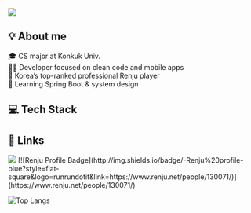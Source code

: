 <img src="https://capsule-render.vercel.app/api?type=waving&color=4cc3db&height=100&section=header"/>

<h2>💡 About me</h2>
🎓 CS major at Konkuk Univ.<br>
🧑‍💻 Developer focused on clean code and mobile apps<br>
🎯 Korea’s top-ranked professional Renju player<br>
🌱 Learning Spring Boot & system design<br>

<h2>💻 Tech Stack</h2>

<h2>🔗 Links</h2>
<a href="https://isoo127.github.io/"><img src="http://img.shields.io/badge/-Tech%20blog-black?style=flat-square&logo=github"/></a>
[![Renju Profile Badge](http://img.shields.io/badge/-Renju%20profile-blue?style=flat-square&logo=runrundotit&link=https://www.renju.net/people/130071/)](https://www.renju.net/people/130071/)

![Top Langs](https://github-readme-stats.vercel.app/api/top-langs/?username=isoo127&layout=compact&langs_count=4&theme=transparent)
